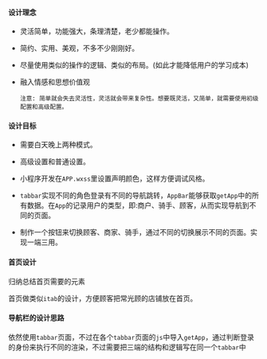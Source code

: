 #### 设计理念

- 灵活简单，功能强大，条理清楚，老少都能操作。

- 简约、实用、美观，不多不少刚刚好。

- 尽量使用类似的操作的逻辑、类似的布局。(如此才能降低用户的学习成本)

- 融入情感和思想价值观

  `注意: 简单就会失去灵活性，灵活就会带来复杂性。想要既灵活，又简单，就需要使用初级配置和高级配置。`

#### 设计目标

- 需要白天晚上两种模式。

- 高级设置和普通设置。

- 小程序开发在`APP.wxss`里设置声明颜色，这样方便调试风格。
- `tabbar`实现不同的角色登录有不同的导航跳转，`AppBar`能够获取`getApp`中的所有数据。在`App`的记录用户的类型，即:商户、骑手、顾客，从而实现导航到不同的页面。
- 制作一个按钮来切换顾客、商家、骑手，通过不同的切换展示不同的页面。实现一端三用。

#### 首页设计

归纳总结首页需要的元素

首页做类似`itab`的设计，方便顾客把常光顾的店铺放在首页。

#### 导航栏的设计思路

依然使用`tabbar`页面，不过在各个`tabbar`页面的`js`中导入`getApp`，通过判断登录的身份来执行不同的渲染，不过需要把三端的结构和逻辑写在同一个`tabbar`中

